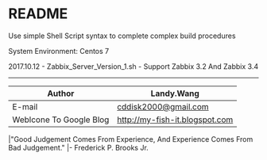README
===========================
Use simple Shell Script syntax to complete complex build procedures

System Environment: Centos 7

2017.10.12 - Zabbix_Server_Version_1.sh - Support Zabbix 3.2 And Zabbix 3.4

*********
	
|Author|Landy.Wang|
|---|---
|E-mail|cddisk2000@gmail.com
|Weblcone To Google Blog|http://my-fish-it.blogspot.com

|"Good Judgement Comes From Experience, And Experience Comes From Bad Judgement."
|- Frederick P. Brooks Jr.
